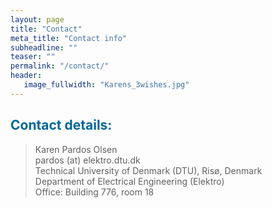 ```yaml
---
layout: page
title: "Contact"
meta_title: "Contact info"
subheadline: ""
teaser: ""
permalink: "/contact/"
header:
   image_fullwidth: "Karens_3wishes.jpg"
---
```


<h2 style="color: #006699">Contact details:</h2>

> Karen Pardos Olsen<br>
> pardos (at) elektro.dtu.dk<br>
> Technical University of Denmark (DTU), Risø, Denmark<br>
> Department of Electrical Engineering (Elektro)<br>
> Office: Building 776, room 18<br>

